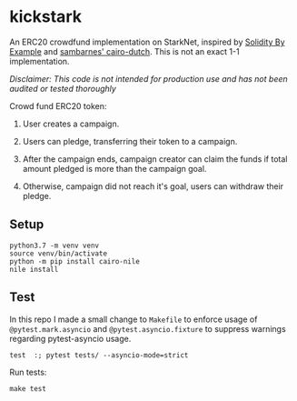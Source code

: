 # kickstark 

An ERC20 crowdfund implementation on StarkNet, inspired by [Solidity By Example](https://solidity-by-example.org/app/crowd-fund/) and [sambarnes' cairo-dutch](https://github.com/sambarnes/cairo-dutch). This is not an exact 1-1 implementation.

_Disclaimer: This code is not intended for production use and has not been audited or tested thoroughly_

Crowd fund ERC20 token:

1. User creates a campaign.

2. Users can pledge, transferring their token to a campaign.

3. After the campaign ends, campaign creator can claim the funds if total amount pledged is more than the campaign goal.

4. Otherwise, campaign did not reach it's goal, users can withdraw their pledge.

## Setup

```
python3.7 -m venv venv
source venv/bin/activate
python -m pip install cairo-nile
nile install
```

## Test

In this repo I made a small change to `Makefile` to enforce usage of `@pytest.mark.asyncio` and `@pytest.asyncio.fixture` to suppress warnings regarding pytest-asyncio usage.

`test  :; pytest tests/ --asyncio-mode=strict`

Run tests:

```
make test
```
